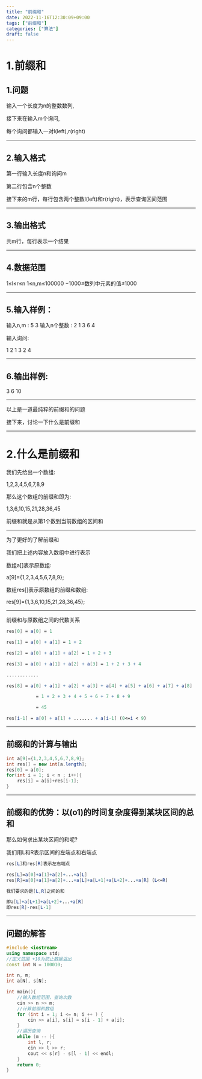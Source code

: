```yaml
---
title: "前缀和"
date: 2022-11-16T12:30:09+09:00
tags: ["前缀和"]
categories: ["算法"]
draft: false
---
```


# 1.前缀和

## 1.问题

输入一个长度为n的整数数列,

接下来在输入m个询问,

每个询问都输入一对l(left),r(right)

---

## 2.输入格式

第一行输入长度n和询问m

第二行包含n个整数

接下来的m行，每行包含两个整数l(left)和r(right)，表示查询区间范围

---

## 3.输出格式

共m行，每行表示一个结果

---

## 4.数据范围

1≤l≤r≤n
1≤n,m≤100000
−1000≤数列中元素的值≤1000

---

## 5.输入样例：

输入n,m : 5 3 
输入n个整数 : 2 1 3 6 4 

输入询问:

1 2 
1 3 
2 4 

---

## 6.输出样例:

3 
6 
10

---

以上是一道最纯粹的前缀和的问题

接下来，讨论一下什么是前缀和

---

# 2.什么是前缀和

我们先给出一个数组:

1,2,3,4,5,6,7,8,9

那么这个数组的前缀和即为:

1,3,6,10,15,21,28,36,45

前缀和就是从第1个数到当前数组的区间和

---

为了更好的了解前缀和

我们把上述内容放入数组中进行表示

 数组a[]表示原数组:

a[9]={1,2,3,4,5,6,7,8,9};

数组res[]表示原数组的前缀和数组:

res[9]={1,3,6,10,15,21,28,36,45};

---

前缀和与原数组之间的代数关系

```mathematica
res[0] = a[0] = 1

res[1] = a[0] + a[1] = 1 + 2

res[2] = a[0] + a[1] + a[2] = 1 + 2 + 3

res[3] = a[0] + a[1] + a[2] + a[3] = 1 + 2 + 3 + 4

............

res[8] = a[0] + a[1] + a[2] + a[3] + a[4] + a[5] + a[6] + a[7] + a[8]

           = 1 + 2 + 3 + 4 + 5 + 6 + 7 + 8 + 9

           = 45

res[i-1] = a[0] + a[1] + ....... + a[i-1] (0<=i < 9)
```

----

## 前缀和的计算与输出

```java
int a[9]={1,2,3,4,5,6,7,8,9};
int res[] = new int[a.length];
res[0] = a[0];
for(int i = 1; i < n ; i++){
    res[i] = a[i]+res[i-1];
}
```

---

## 前缀和的优势：以(o1)的时间复杂度得到某块区间的总和

那么如何求出某块区间的和呢?

我们用L和R表示区间的左端点和右端点

```mathematica
res[L]和res[R]表示左右端点

res[L]=a[0]+a[1]+a[2]+...+a[L]
res[R]=a[0]+a[1]+a[2]+...+a[L]+a[L+1]+a[L+2]+...+a[R] (L<=R)

我们要求的是[L,R]之间的和

即a[L]+a[L+1]+a[L+2]+...+a[R]
即res[R]-res[L-1]
```

---

## 问题的解答

```c++
#include <iostream>
using namespace std;
//定义范围 +10为防止数据溢出
const int N = 100010;

int n, m;
int a[N], s[N];

int main(){
    //输入数组范围，查询次数
    cin >> n >> m;
    //计算前缀和数组
    for (int i = 1; i <= n; i ++ ) {
        cin >> a[i], s[i] = s[i - 1] + a[i];
    }
    //遍历查询
    while (m -- ){
        int l, r;
        cin >> l >> r;
        cout << s[r] - s[l - 1] << endl;
    }
    return 0;
}
```
